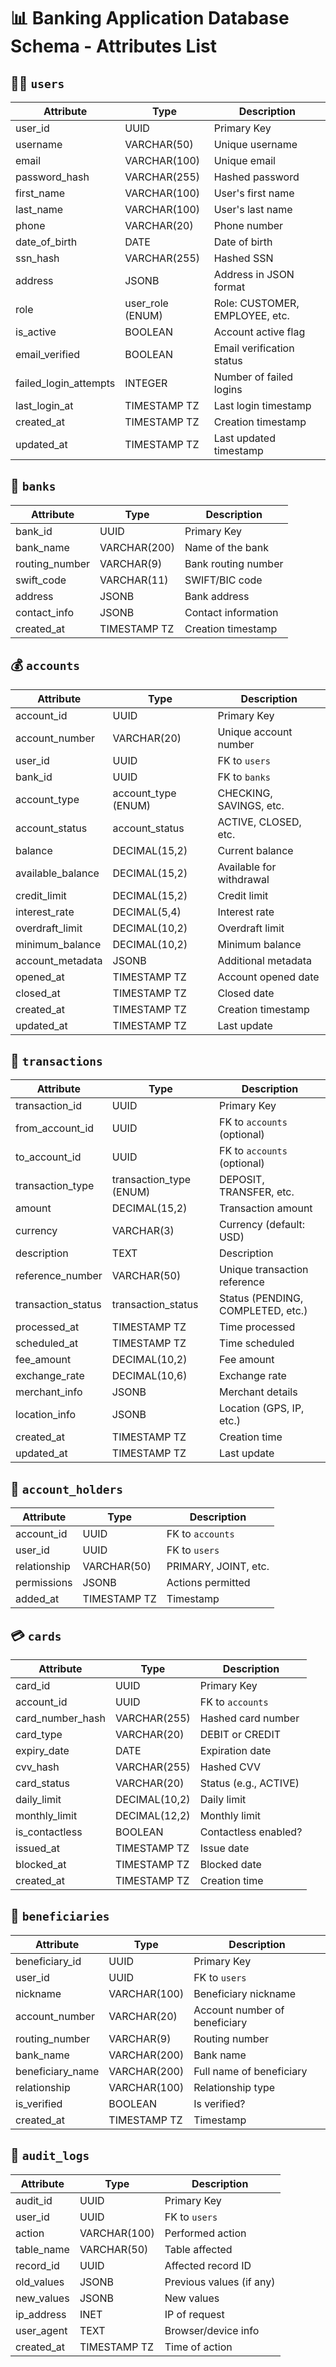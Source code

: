 
# 📊 Banking Application Database Schema - Attributes List

## 🧑‍💼 `users`
| Attribute            | Type               | Description                            |
|---------------------|--------------------|----------------------------------------|
| user_id             | UUID               | Primary Key                            |
| username            | VARCHAR(50)        | Unique username                        |
| email               | VARCHAR(100)       | Unique email                           |
| password_hash       | VARCHAR(255)       | Hashed password                        |
| first_name          | VARCHAR(100)       | User's first name                      |
| last_name           | VARCHAR(100)       | User's last name                       |
| phone               | VARCHAR(20)        | Phone number                           |
| date_of_birth       | DATE               | Date of birth                          |
| ssn_hash            | VARCHAR(255)       | Hashed SSN                             |
| address             | JSONB              | Address in JSON format                 |
| role                | user_role (ENUM)   | Role: CUSTOMER, EMPLOYEE, etc.         |
| is_active           | BOOLEAN            | Account active flag                    |
| email_verified      | BOOLEAN            | Email verification status              |
| failed_login_attempts | INTEGER          | Number of failed logins                |
| last_login_at       | TIMESTAMP TZ       | Last login timestamp                   |
| created_at          | TIMESTAMP TZ       | Creation timestamp                     |
| updated_at          | TIMESTAMP TZ       | Last updated timestamp                 |

## 🏦 `banks`
| Attribute         | Type        | Description                      |
|------------------|-------------|----------------------------------|
| bank_id          | UUID        | Primary Key                      |
| bank_name        | VARCHAR(200)| Name of the bank                 |
| routing_number   | VARCHAR(9)  | Bank routing number              |
| swift_code       | VARCHAR(11) | SWIFT/BIC code                   |
| address          | JSONB       | Bank address                     |
| contact_info     | JSONB       | Contact information              |
| created_at       | TIMESTAMP TZ| Creation timestamp               |

## 💰 `accounts`
| Attribute          | Type                | Description                          |
|-------------------|---------------------|--------------------------------------|
| account_id        | UUID                | Primary Key                          |
| account_number    | VARCHAR(20)         | Unique account number                |
| user_id           | UUID                | FK to `users`                        |
| bank_id           | UUID                | FK to `banks`                        |
| account_type      | account_type (ENUM) | CHECKING, SAVINGS, etc.              |
| account_status    | account_status      | ACTIVE, CLOSED, etc.                 |
| balance           | DECIMAL(15,2)       | Current balance                      |
| available_balance | DECIMAL(15,2)       | Available for withdrawal             |
| credit_limit      | DECIMAL(15,2)       | Credit limit                         |
| interest_rate     | DECIMAL(5,4)        | Interest rate                        |
| overdraft_limit   | DECIMAL(10,2)       | Overdraft limit                      |
| minimum_balance   | DECIMAL(10,2)       | Minimum balance                      |
| account_metadata  | JSONB               | Additional metadata                  |
| opened_at         | TIMESTAMP TZ        | Account opened date                  |
| closed_at         | TIMESTAMP TZ        | Closed date                          |
| created_at        | TIMESTAMP TZ        | Creation timestamp                   |
| updated_at        | TIMESTAMP TZ        | Last update                          |

## 🔄 `transactions`
| Attribute          | Type                    | Description                       |
| ------------------ | ----------------------- | --------------------------------- |
| transaction_id     | UUID                    | Primary Key                       |
| from_account_id    | UUID                    | FK to `accounts` (optional)       |
| to_account_id      | UUID                    | FK to `accounts` (optional)       |
| transaction_type   | transaction_type (ENUM) | DEPOSIT, TRANSFER, etc.           |
| amount             | DECIMAL(15,2)           | Transaction amount                |
| currency           | VARCHAR(3)              | Currency (default: USD)           |
| description        | TEXT                    | Description                       |
| reference_number   | VARCHAR(50)             | Unique transaction reference      |
| transaction_status | transaction_status      | Status (PENDING, COMPLETED, etc.) |
| processed_at       | TIMESTAMP TZ            | Time processed                    |
| scheduled_at       | TIMESTAMP TZ            | Time scheduled                    |
| fee_amount         | DECIMAL(10,2)           | Fee amount                        |
| exchange_rate      | DECIMAL(10,6)           | Exchange rate                     |
| merchant_info      | JSONB                   | Merchant details                  |
| location_info      | JSONB                   | Location (GPS, IP, etc.)          |
| created_at         | TIMESTAMP TZ            | Creation time                     |
| updated_at         | TIMESTAMP TZ            | Last update                       |

## 👥 `account_holders`
| Attribute    | Type     | Description                     |
|-------------|----------|---------------------------------|
| account_id  | UUID     | FK to `accounts`                |
| user_id     | UUID     | FK to `users`                   |
| relationship| VARCHAR(50) | PRIMARY, JOINT, etc.         |
| permissions | JSONB    | Actions permitted               |
| added_at    | TIMESTAMP TZ | Timestamp                    |

## 💳 `cards`
| Attribute         | Type             | Description                         |
|------------------|------------------|-------------------------------------|
| card_id          | UUID             | Primary Key                         |
| account_id       | UUID             | FK to `accounts`                    |
| card_number_hash | VARCHAR(255)     | Hashed card number                  |
| card_type        | VARCHAR(20)      | DEBIT or CREDIT                     |
| expiry_date      | DATE             | Expiration date                     |
| cvv_hash         | VARCHAR(255)     | Hashed CVV                          |
| card_status      | VARCHAR(20)      | Status (e.g., ACTIVE)               |
| daily_limit      | DECIMAL(10,2)    | Daily limit                         |
| monthly_limit    | DECIMAL(12,2)    | Monthly limit                       |
| is_contactless   | BOOLEAN          | Contactless enabled?                |
| issued_at        | TIMESTAMP TZ     | Issue date                          |
| blocked_at       | TIMESTAMP TZ     | Blocked date                        |
| created_at       | TIMESTAMP TZ     | Creation time                       |

## 🧾 `beneficiaries`
| Attribute        | Type         | Description                     |
|-----------------|--------------|---------------------------------|
| beneficiary_id  | UUID         | Primary Key                     |
| user_id         | UUID         | FK to `users`                   |
| nickname        | VARCHAR(100) | Beneficiary nickname            |
| account_number  | VARCHAR(20)  | Account number of beneficiary   |
| routing_number  | VARCHAR(9)   | Routing number                  |
| bank_name       | VARCHAR(200) | Bank name                       |
| beneficiary_name| VARCHAR(200) | Full name of beneficiary        |
| relationship    | VARCHAR(100) | Relationship type               |
| is_verified     | BOOLEAN      | Is verified?                    |
| created_at      | TIMESTAMP TZ | Timestamp                       |

## 📜 `audit_logs`
| Attribute      | Type         | Description                    |
|---------------|--------------|--------------------------------|
| audit_id      | UUID         | Primary Key                    |
| user_id       | UUID         | FK to `users`                  |
| action        | VARCHAR(100) | Performed action               |
| table_name    | VARCHAR(50)  | Table affected                 |
| record_id     | UUID         | Affected record ID             |
| old_values    | JSONB        | Previous values (if any)       |
| new_values    | JSONB        | New values                     |
| ip_address    | INET         | IP of request                  |
| user_agent    | TEXT         | Browser/device info            |
| created_at    | TIMESTAMP TZ | Time of action                 |
